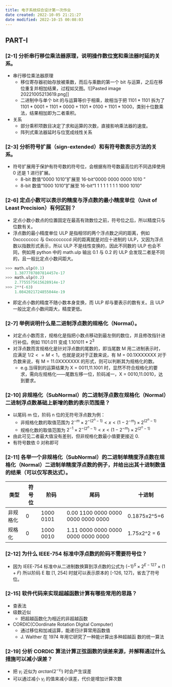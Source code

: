 ```yaml
---
title: 电子系统综合设计第一次作业
date created: 2022-10-05 21:21:27
date modified: 2022-10-15 00:08:03
---
```


## PART-I

### [2-1] 分析串行移位乘法器原理，说明操作数位宽和乘法器时延的关系。

- 串行移位乘法器原理
	- 移位寄存器初始存放被乘数，而后与乘数的第一个 bit 与运算，之后在移位重复并相加结果，过程如又图。![[Pasted image 20221005213619.png]]
	- 二进制中与单个 bit 的与运算等价于相乘，故相当于把 $1101*1101$ 拆为了 $1101*0001+1101*0000+1101*0100+1101*1000$，类别十位数乘法，结果相加即为二者乘积。
- 关系
	- 部分乘积项数目决定了求和运算的次数，直接影响乘法器的速度。
	- 阵列式乘法器延时与位宽成线性关系

### [2-3] 分析符号扩展（sign-extended）和有符号数表示方法的关系。

- 符号扩展用于保护有符号数的符号位，会根据有符号数最高位的不同选择使用 0 还是 1 进行扩展。
	- 8-bit 数值“0000 1010”扩展至 16-bit“0000 0000 0000 1010 ”
	- 8-bit 数值“1000 1010”扩展至 16-bit“1 1 1 1 1 1 1 1 1000 1010”

### [2-6] 定点小数可以表示的精度与浮点数的最小精度单位（Unit of Least Precision）有何区别？

- 定点小数小数点的位置固定在最高有效数位之前，符号位之后，所以精度只与位数有关。
- 浮点数的最小精度单位 ULP 是指相邻的两个浮点数之间的距离，例如 0xcccccccc 与 0xcccccccd 间的距离就是对应十进制的 ULP，又因为浮点数以指数形式表示，所以 ULP 不是线性变换的，因此不同数的 ULP 也会不同，例如用 python 中的 math.ulp 输出 0.1 与 0.2 的 ULP 会发现二者是不同的，且一般比定点小数间距大。

```python
>>> math.ulp(0.1)
	1.3877787807814457e-17
>>> math.ulp(0.2)
	2.7755575615628914e-17
>>> 2**(-63)
	1.0842021724855044e-19
```

- 即定点小数的精度不随小数本身变换，而 ULP 却与要表示的数有关。且 ULP 一般比定点小数间距大，精度更低。

### [2-7] 举例说明什么是二进制浮点数的规格化（Normal）。

- 对定点小数而言，规格化是指把小数点移动到最左侧的数位，并且修改指针进行补偿。例如 $1101.011$ 变成 $1.101011*2^3$
- 对浮点数而言规格化是针对浮点数的尾数的，即当尾数 M 用二进制表示时，应满足 $1/2 <= M <1$，也就是说对于正数来说，有 M = 00.1XXXXXXX 对于负数来说，有 M = 11.0XXXXXXX 的形式，则可以判断其为规格化的数。
	- e.g.当得到的运算结果为 X = 0011,11.1001 时，显然不符合规格化的要求，需向左规格化——尾数左移一位，阶码减一，X = 0010,11.0010，达到要求。

### [2-10] 非规格化（SubNormal）的二进制浮点数在规格化（Normal）二进制浮点数基础上新增的数的表示范围是？

- 以尾码 m 位，阶码 n 位的无符号浮点数为例：
	- 非规格化数的取值范围为 $2^{-m}\times 2^{-(2^n-1)}<x<(1-2^{-m})\times 2^{(2^n-1)}$
	- 规格化数的取值范围为 $2^{-1}\times 2^{-(2^n-1)}<x<(1-2^{-m})\times 2^{(2^n-1)}$
- 由此可见二者最大值没有差别，但非规格化数最小值要更接近 0.
- 有符号数依 0 对称即可

### [2-11] 各举一个非规格化（SubNormal）的二进制单精度浮点数在规格化（Normal）二进制单精度浮点数的例子，并给出出其十进制数值的结果（可以仅写表达式）。

| 类型   | 符号位 | 阶码        | 尾码                                 | 十进制          |
| ---- | --- | --------- | ---------------------------------- | ------------ |
| 非规格化 | 0   | 1000 0101 | 0.00 1100 0000 0000 0000 0000 0000 | 0.1875x2^5=6 |
| 规格化  | 0   | 1000 0010 | 1.11 0000 0000 0000 0000 0000 0000 | 1.75x2^2 = 6 |

### [2-12] 为什么 IEEE-754 标准中浮点数的阶码不需要符号位？

- 因为 IEEE-754 标准中从二进制数换算到浮点数的公式为 $(-1)^S×2^{E-127}×(1+F)$ 所以阶码 E 取 [1, 254] 时就可以表示原本的 [-126, 127]，省去了符号位。

### [2-15] 软件代码来实现超越函数计算有哪些常用的思路？

- 查表法
- 级数近似
	- 把超越函数化为相近的非超越函数
- CORDIC(COordinate Rotation DIgital Computer)
	- 通过移位和加减运算，能递归计算常用函数值
	- J. Walther 在 1974 年用它研究了一种能计算出多种超越函 数的统一算法

### [2-19] 分析 CORDIC 算法计算正弦函数的误差来源，并解释通过什么措施可以减小误差？

- 把 $\gamma _i$ 近似为 $arctan (2^{-\gamma _i})$ 时会产生误差
- 可以通过减小 $\gamma _i$ 的值来减小误差，代价是增加计算次数
